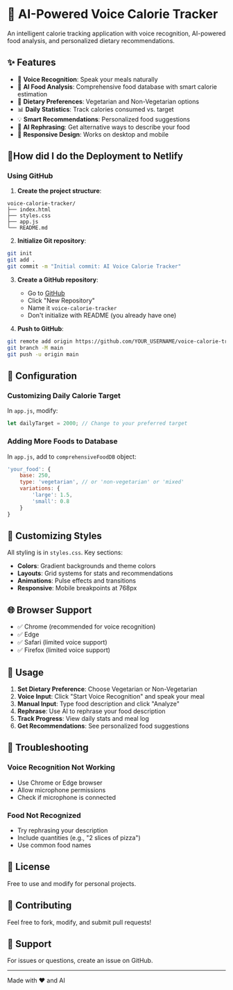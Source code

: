 # 🍎 AI-Powered Voice Calorie Tracker

An intelligent calorie tracking application with voice recognition, AI-powered food analysis, and personalized dietary recommendations.

## ✨ Features

- 🎤 **Voice Recognition**: Speak your meals naturally
- 🤖 **AI Food Analysis**: Comprehensive food database with smart calorie estimation
- 🥗 **Dietary Preferences**: Vegetarian and Non-Vegetarian options
- 📊 **Daily Statistics**: Track calories consumed vs. target
- 💡 **Smart Recommendations**: Personalized food suggestions
- 🔄 **AI Rephrasing**: Get alternative ways to describe your food
- 📱 **Responsive Design**: Works on desktop and mobile

## 🚀How did I do the Deployment to Netlify

### Using GitHub

1. **Create the project structure**:
```
voice-calorie-tracker/
├── index.html
├── styles.css
├── app.js
└── README.md
```

2. **Initialize Git repository**:
```bash
git init
git add .
git commit -m "Initial commit: AI Voice Calorie Tracker"
```

3. **Create a GitHub repository**:
   - Go to [GitHub](https://github.com)
   - Click "New Repository"
   - Name it `voice-calorie-tracker`
   - Don't initialize with README (you already have one)

4. **Push to GitHub**:
```bash
git remote add origin https://github.com/YOUR_USERNAME/voice-calorie-tracker.git
git branch -M main
git push -u origin main
```

## 🔧 Configuration

### Customizing Daily Calorie Target

In `app.js`, modify:
```javascript
let dailyTarget = 2000; // Change to your preferred target
```

### Adding More Foods to Database

In `app.js`, add to `comprehensiveFoodDB` object:
```javascript
'your_food': { 
    base: 250, 
    type: 'vegetarian', // or 'non-vegetarian' or 'mixed'
    variations: { 
        'large': 1.5, 
        'small': 0.8 
    } 
}
```

## 🎨 Customizing Styles

All styling is in `styles.css`. Key sections:
- **Colors**: Gradient backgrounds and theme colors
- **Layouts**: Grid systems for stats and recommendations
- **Animations**: Pulse effects and transitions
- **Responsive**: Mobile breakpoints at 768px

## 🌐 Browser Support

- ✅ Chrome (recommended for voice recognition)
- ✅ Edge
- ✅ Safari (limited voice support)
- ✅ Firefox (limited voice support)

## 📝 Usage

1. **Set Dietary Preference**: Choose Vegetarian or Non-Vegetarian
2. **Voice Input**: Click "Start Voice Recognition" and speak your meal
3. **Manual Input**: Type food description and click "Analyze"
4. **Rephrase**: Use AI to rephrase your food description
5. **Track Progress**: View daily stats and meal log
6. **Get Recommendations**: See personalized food suggestions

## 🐛 Troubleshooting

### Voice Recognition Not Working
- Use Chrome or Edge browser
- Allow microphone permissions
- Check if microphone is connected

### Food Not Recognized
- Try rephrasing your description
- Include quantities (e.g., "2 slices of pizza")
- Use common food names

## 📄 License

Free to use and modify for personal projects.

## 🤝 Contributing

Feel free to fork, modify, and submit pull requests!

## 📧 Support

For issues or questions, create an issue on GitHub.

---

Made with ❤️ and AI
